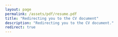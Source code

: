 ```yaml
---
layout: page
permalink: /assets/pdf/resume.pdf
title: "Redirecting you to the CV document"
description: "Redirecting you to the CV document."
redirect: true
---
```


